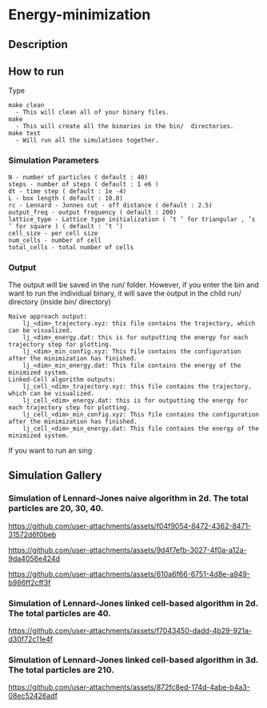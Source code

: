 # Energy-minimization
## Description
## How to run
Type 
```
make clean
  - This will clean all of your binary files.
make
  - This will create all the binaries in the bin/  directories.
make test
  - Will run all the simulations together.
```
### Simulation Parameters
```
N - number of particles ( default : 40)
steps - number of steps ( default : 1 e6 )
dt - time step ( default : 1e -4)
L - box length ( default : 10.0)
rc - Lennard - Jonnes cut - off distance ( default : 2.5)
output_freq - output frequency ( default : 200)
lattice_type - Lattice type initialization ( ’t ’ for triangular , ’s ’ for square ) ( default : ’t ’)
cell_size - per cell size
num_cells - number of cell
total_cells - total number of cells
```
### Output
The output will be saved in the run/ folder. However, if you enter the bin and want to run the individual binary, it will save the output in the child run/ directory (inside bin/ directory)
```
Naive approach output:
    lj_<dim>_trajectory.xyz: this file contains the trajectory, which can be visualized.
    lj_<dim>_energy.dat: this is for outputting the energy for each trajectory step for plotting.
    lj_<dim>_min_config.xyz: This file contains the configuration after the minimization has finished.
    lj_<dim>_min_energy.dat: This file contains the energy of the minimized system.
Linked-Cell algorithm outputs:
    lj_cell_<dim>_trajectory.xyz: this file contains the trajectory, which can be visualized.
    lj_cell_<dim>_energy.dat: this is for outputting the energy for each trajectory step for plotting.
    lj_cell_<dim>_min_config.xyz: This file contains the configuration after the minimization has finished.
    lj_cell_<dim>_min_energy.dat: This file contains the energy of the minimized system.
```
If you want to run an sing
## Simulation Gallery
### Simulation of Lennard-Jones naive algorithm in 2d. The total particles are 20, 30, 40.

https://github.com/user-attachments/assets/f04f9054-8472-4362-8471-31572d6f0beb 

https://github.com/user-attachments/assets/9d4f7efb-3027-4f0a-a12a-9da4056e424d

https://github.com/user-attachments/assets/610a6f66-6751-4d8e-a949-b986ff2cff3f




### Simulation of Lennard-Jones linked cell-based algorithm in 2d. The total particles are 40.

https://github.com/user-attachments/assets/f7043450-dadd-4b29-921a-d30f72c11e4f


### Simulation of Lennard-Jones linked cell-based algorithm in 3d. The total particles are 210.

https://github.com/user-attachments/assets/872fc8ed-174d-4abe-b4a3-08ec52426adf

